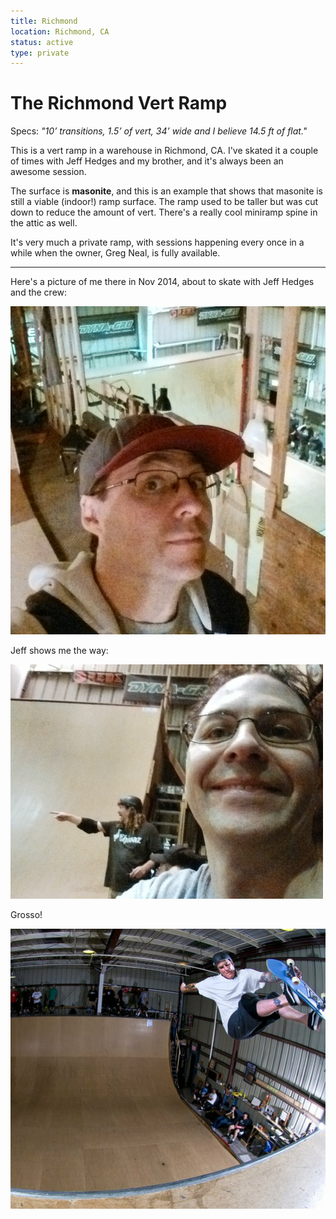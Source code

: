 ```yaml
---
title: Richmond
location: Richmond, CA
status: active
type: private
---
```

# The Richmond Vert Ramp

Specs: _"10’ transitions, 1.5’ of vert, 34’ wide and I believe 14.5 ft of flat."_

This is a vert ramp in a warehouse in Richmond, CA. I've skated it
a couple of times with Jeff Hedges and my brother, and it's always
been an awesome session.

The surface is **masonite**, and this is an example that shows that
masonite is still a viable (indoor!) ramp surface.
The ramp used to be taller but was
cut down to reduce the amount of vert. There's a really cool miniramp
spine in the attic as well.

It's very much a private ramp, with sessions happening every once
in a while when the owner, Greg Neal, is fully available.

---

Here's a picture of me there in Nov 2014, about to skate with
Jeff Hedges and the crew:

<img src="../../public/images/richmond.png"   width="700px"  height="525px"  style="object-fit:cover"/>

<br/>

Jeff shows me the way:

<img src="../../public/images/richmond-hedges.png"   width="500px"  height="375px"  style="object-fit:cover"/>

<br/>

Grosso!

<img src="../../public/images/grosso.png"   width="700px"  height="448px"  style="object-fit:cover"/>
